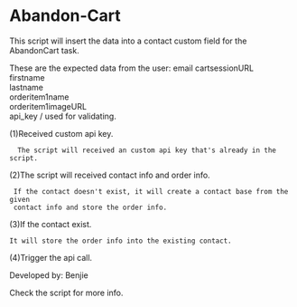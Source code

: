 # Abandon-Cart
This script will insert the data into a contact custom field for the AbandonCart task.

These are the expected data from the user: email
                                          cartsessionURL  
                                          firstname  
                                          lastname  
                                          orderitem1name  
                                          orderitem1imageURL  
                                          api_key / used for validating.  

(1)Received custom api key.

      The script will received an custom api key that's already in the script.

(2)The script will received contact info and order info.

     If the contact doesn't exist, it will create a contact base from the given  
     contact info and store the order info.

(3)If the contact exist.

    It will store the order info into the existing contact.

(4)Trigger the api call.


Developed by: Benjie

Check the script for more info.
